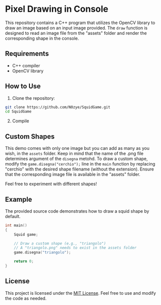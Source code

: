 # Pixel Drawing in Console

This repository contains a C++ program that utilizes the OpenCV library to draw an image based on an input image provided. The `draw` function is designed to read an image file from the "assets" folder and render the corresponding shape in the console.

## Requirements
- C++ compiler
- OpenCV library

## How to Use

1. Clone the repository:
```bash
git clone https://github.com/N0zye/SquidGame.git
cd SquidGame
```
2. Compile


## Custom Shapes

This demo comes with only one image but you can add as many as you wish, in the `assets` folder. Keep in mind that the name of the .png file determines argument of the `disegna` metohd.
To draw a custom shape, modify the `game.disegna("cerchio");` line in the `main` function by replacing "cerchio" with the desired shape filename (without the extension). Ensure that the corresponding image file is available in the "assets" folder.

Feel free to experiment with different shapes!

## Example

The provided source code demonstrates how to draw a squid shape by default. 

```cpp
int main()
{
    Squid game;

    // Draw a custom shape (e.g., "triangolo")
    // A "triangolo.png" needs to exist in the assets folder
    game.disegna("triangolo");

    return 0;
}
```

## License

This project is licensed under the [MIT License](LICENSE.txt). Feel free to use and modify the code as needed.
